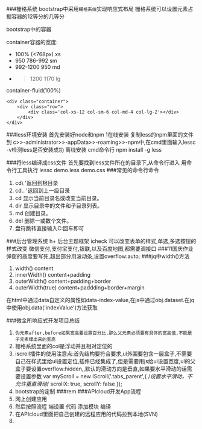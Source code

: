 ###栅格系统
bootstrap中采用`栅格系统`实现响应式布局
栅格系统可以设置元素占据容器的12等分的几等分

bootstrap中的容器

container容器的宽度:

- 100%      (<768px)   xs
- 950       786-992   sm
- 992-1200   950      md
- >1200     1170     lg

container-fluid(100%)

	<div class="container">
		<div class="row">
			<div class='col-xs-12 col-sm-6 col-md-4 col-lg-2'></div>
		</div>
	</div>
###less环境安装
首先安装好node和npm
1在线安装
复制less的npm里面的文件到
c>>-administrator>>-appData>>-roaming>>-npm中,在cmd里面输入lessc -v检测less是否安装成功
离线安装
cmd命令行   npm install -g less

###将less编译成css文件
首先要找到less文件所在的目录下,从命令行进入
用命令行工具执行 lessc demo.less demo.css
###常见的命令行命令
1. cd\  '返回到根目录 
2. cd..  '返回到上一级目录
3. cd 显示当前目录名或改变当前目录。
4. dir 显示目录中的文件和子目录列表。
5. md 创建目录。 
6. del 删除一或数个文件。
7. 盘符跳转直接输入C:回车即可

###后台管理系统
h+ 后台主题框架
icheck 可以改变表单的样式,单选,多选按钮的样式改变
微信支付,支付宝支付,银联,以及百度地图,都需要调接口
###11国庆作业
弹窗的高度要写死,超出部分用滚动条,设置overflow:auto;
###jq中width()方法
1. width() content 
2. innerWidth() content+padding
3. outerWidth() content+padding+border
4. outerWidth(true) content+paddding+border+margin
 
在html中通过data自定义的属性如data-index-value,在js中通过obj.dataset.在jq中使用obj.data('indexValue')方法获取


###微金所响应式开发项目总结
1. `伪元素after,before如果宽高要设置百分比.那么父元素必须要有具体的宽高值,不能是子元素撑出来的宽高`
2. 栅格系统里面的col是浮动并且相对定位的
3. iscroll插件的使用注意点:首先结构要符合要求,ul外围要包含一层盒子,不需要自己在样式里给ul设置定位,插件已经集成了,但是需要用js给ul设置宽度,ul的父盒子要设置overflow:hidden,,默认的滑动方向是垂直,如果要水平滑动的话需要设置参数
     var myScroll = new IScroll('.tabs_parent',{
    /*设置水平滑动，不允许垂直滑动*/
    scrollX: true, scrollY: false
    });
4. bootstrap的定制
###rem
###APIcloud开发App流程
1. 网上创建应用
2. 然后按照流程 端设置 代码 添加模块 编译
3. 在APIcloud里面把自己创建的远程应用的代码拉到本地(SVN)
4. 

